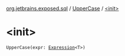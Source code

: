 [org.jetbrains.exposed.sql](../index.md) / [UpperCase](index.md) / [&lt;init&gt;](.)

# &lt;init&gt;

`UpperCase(expr: `[`Expression`](../-expression/index.md)`<T>)`